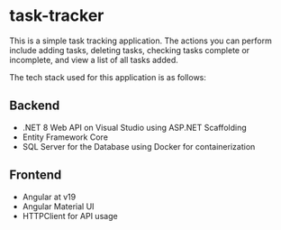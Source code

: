 # task-tracker

This is a simple task tracking application. The actions you can perform include adding tasks, deleting tasks, checking tasks complete or incomplete, and view a list of all tasks added.

The tech stack used for this application is as follows:
## Backend
 - .NET 8 Web API on Visual Studio using ASP.NET Scaffolding
 - Entity Framework Core
 - SQL Server for the Database using Docker for containerization
## Frontend
 - Angular at v19
 - Angular Material UI
 - HTTPClient for API usage
